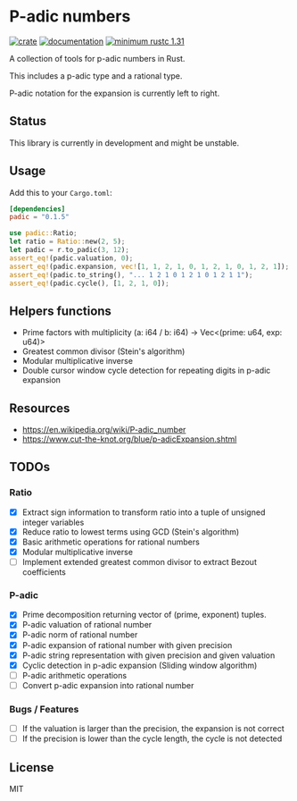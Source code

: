 # P-adic numbers

[![crate](https://img.shields.io/crates/v/padic.svg)](https://crates.io/crates/padic)
[![documentation](https://docs.rs/padic/badge.svg)](https://docs.rs/padic)
[![minimum rustc 1.31](https://img.shields.io/badge/rustc-1.31+-red.svg)](https://rust-lang.github.io/rfcs/2495-min-rust-version.html)

A collection of tools for p-adic numbers in Rust.

This includes a p-adic type and a rational type.

P-adic notation for the expansion is currently left to right.

## Status

This library is currently in development and might be unstable.

## Usage

Add this to your `Cargo.toml`:

```toml
[dependencies]
padic = "0.1.5"
```

```rust
use padic::Ratio;
let ratio = Ratio::new(2, 5);
let padic = r.to_padic(3, 12);
assert_eq!(padic.valuation, 0);
assert_eq!(padic.expansion, vec![1, 1, 2, 1, 0, 1, 2, 1, 0, 1, 2, 1]);
assert_eq!(padic.to_string(), "... 1 2 1 0 1 2 1 0 1 2 1 1");
assert_eq!(padic.cycle(), [1, 2, 1, 0]);
```

## Helpers functions

- Prime factors with multiplicity (a: i64 / b: i64) -> Vec<(prime: u64, exp: u64)>
- Greatest common divisor (Stein's algorithm)
- Modular multiplicative inverse
- Double cursor window cycle detection for repeating digits in p-adic expansion

## Resources

- <https://en.wikipedia.org/wiki/P-adic_number>
- <https://www.cut-the-knot.org/blue/p-adicExpansion.shtml>

## TODOs

### Ratio

- [x] Extract sign information to transform ratio into a tuple of unsigned integer variables
- [x] Reduce ratio to lowest terms using GCD (Stein's algorithm)
- [x] Basic arithmetic operations for rational numbers
- [x] Modular multiplicative inverse
- [ ] Implement extended greatest common divisor to extract Bezout coefficients

### P-adic

- [x] Prime decomposition returning vector of (prime, exponent) tuples.
- [x] P-adic valuation of rational number
- [x] P-adic norm of rational number
- [x] P-adic expansion of rational number with given precision
- [x] P-adic string representation with given precision and given valuation
- [x] Cyclic detection in p-adic expansion (Sliding window algorithm)
- [ ] P-adic arithmetic operations
- [ ] Convert p-adic expansion into rational number

### Bugs / Features

- [ ] If the valuation is larger than the precision, the expansion is not correct
- [ ] If the precision is lower than the cycle length, the cycle is not detected

## License

MIT
